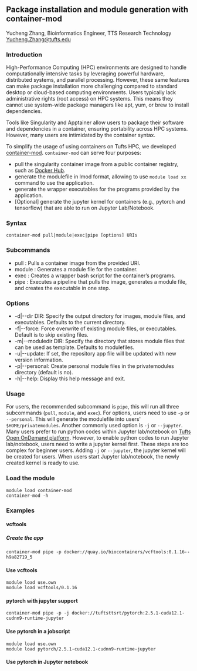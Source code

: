 ## Package installation and module generation with container-mod
Yucheng Zhang, Bioinformatics Engineer, TTS Research Technology
Yucheng.Zhang@tufts.edu

### Introduction
High-Performance Computing (HPC) environments are designed to handle computationally intensive tasks by leveraging powerful hardware, distributed systems, and parallel processing. However, these same features can make package installation more challenging compared to standard desktop or cloud-based computing environments. Users typically lack administrative rights (root access) on HPC systems. This means they cannot use system-wide package managers like apt, yum, or brew to install dependencies.

Tools like Singularity and Apptainer allow users to package their software and dependencies in a container, ensuring portability across HPC systems. However, many users are intimidated by the container syntax. 

To simplify the usage of using containers on Tufts HPC, we developed [container-mod](https://github.com/TuftsRT/container-mod). `container-mod` can serve four purposes: 

- pull the singularity container image from a public container registry, such as [Docker Hub](https://hub.docker.com/).
- generate the modulefile in lmod format, allowing to use `module load xx` command to use the application.
- generate the wrapper executables for the programs provided by the application.
- [Optional] generate the jupyter kernel for containers (e.g., pytorch and tensorflow) that are able to run on Jupyter Lab/Notebook.  

### Syntax
```
container-mod pull|module|exec|pipe [options] URIs
```

### Subcommands
- pull <URI>: Pulls a container image from the provided URI.
- module <URI>: Generates a module file for the container.
- exec <URI>: Creates a wrapper bash script for the container’s programs.
- pipe <URI>: Executes a pipeline that pulls the image, generates a module file, and creates the executable in one step.

### Options

- -d|--dir DIR: Specify the output directory for images, module files, and executables. Defaults to the current directory.
- -f|--force: Force overwrite of existing module files, or executables. Default is to skip existing files.
- -m|--moduledir DIR: Specify the directory that stores module files that can be used as template. Defaults to modulefiles.
- -u|--update: If set, the repository app file will be updated with new version information.
- -p|--personal: Create personal module files in the privatemodules directory (default is no).
- -h|--help: Display this help message and exit.

### Usage
For users, the recommended subcommand is `pipe`, this will run all three subcommands (`pull`, `module`, and `exec`). For options, users need to use `-p` or `--personal`. This will generate the modulefile into users' `$HOME/privatemodules`. 
Another commonly used option is `-j` or `--jupyter`. Many users prefer to run python codes within Jupyter lab/notebook on [Tufts Open OnDemand platform](http://ondemand.pax.tufts.edu). However, to enable python codes to run Jupyter lab/notebook, users need to write a jupyter kernel first. These steps are too complex for beginner users. Adding `-j` or `--jupyter`, the jupyter kernel will be created for users. When users start Jupyter lab/notebook, the newly created kernel is ready to use. 

### Load the module
```
module load container-mod
container-mod -h
```

### Examples
#### vcftools
##### Create the app
```
container-mod pipe -p docker://quay.io/biocontainers/vcftools:0.1.16--h9a82719_5
```
#### Use vcftools
```
module load use.own
module load vcftools/0.1.16 
```

#### pytorch with jupyter support
```
container-mod pipe -p -j docker://tuftsttsrt/pytorch:2.5.1-cuda12.1-cudnn9-runtime-jupyter
```
#### Use pytorch in a jobscript
```
module load use.own
module load pytorch/2.5.1-cuda12.1-cudnn9-runtime-jupyter
```
#### Use pytorch in Jupyter notebook
